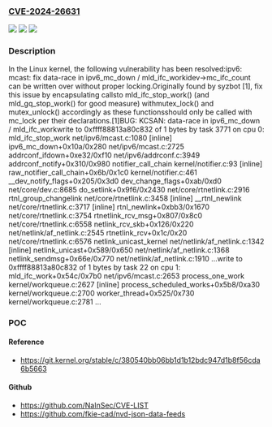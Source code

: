 ### [CVE-2024-26631](https://cve.mitre.org/cgi-bin/cvename.cgi?name=CVE-2024-26631)
![](https://img.shields.io/static/v1?label=Product&message=Linux&color=blue)
![](https://img.shields.io/static/v1?label=Version&message=2d9a93b4902b%3C%2062b3387beef1%20&color=brighgreen)
![](https://img.shields.io/static/v1?label=Vulnerability&message=n%2Fa&color=brighgreen)

### Description

In the Linux kernel, the following vulnerability has been resolved:ipv6: mcast: fix data-race in ipv6_mc_down / mld_ifc_workidev->mc_ifc_count can be written over without proper locking.Originally found by syzbot [1], fix this issue by encapsulating callsto mld_ifc_stop_work() (and mld_gq_stop_work() for good measure) withmutex_lock() and mutex_unlock() accordingly as these functionsshould only be called with mc_lock per their declarations.[1]BUG: KCSAN: data-race in ipv6_mc_down / mld_ifc_workwrite to 0xffff88813a80c832 of 1 bytes by task 3771 on cpu 0: mld_ifc_stop_work net/ipv6/mcast.c:1080 [inline] ipv6_mc_down+0x10a/0x280 net/ipv6/mcast.c:2725 addrconf_ifdown+0xe32/0xf10 net/ipv6/addrconf.c:3949 addrconf_notify+0x310/0x980 notifier_call_chain kernel/notifier.c:93 [inline] raw_notifier_call_chain+0x6b/0x1c0 kernel/notifier.c:461 __dev_notify_flags+0x205/0x3d0 dev_change_flags+0xab/0xd0 net/core/dev.c:8685 do_setlink+0x9f6/0x2430 net/core/rtnetlink.c:2916 rtnl_group_changelink net/core/rtnetlink.c:3458 [inline] __rtnl_newlink net/core/rtnetlink.c:3717 [inline] rtnl_newlink+0xbb3/0x1670 net/core/rtnetlink.c:3754 rtnetlink_rcv_msg+0x807/0x8c0 net/core/rtnetlink.c:6558 netlink_rcv_skb+0x126/0x220 net/netlink/af_netlink.c:2545 rtnetlink_rcv+0x1c/0x20 net/core/rtnetlink.c:6576 netlink_unicast_kernel net/netlink/af_netlink.c:1342 [inline] netlink_unicast+0x589/0x650 net/netlink/af_netlink.c:1368 netlink_sendmsg+0x66e/0x770 net/netlink/af_netlink.c:1910 ...write to 0xffff88813a80c832 of 1 bytes by task 22 on cpu 1: mld_ifc_work+0x54c/0x7b0 net/ipv6/mcast.c:2653 process_one_work kernel/workqueue.c:2627 [inline] process_scheduled_works+0x5b8/0xa30 kernel/workqueue.c:2700 worker_thread+0x525/0x730 kernel/workqueue.c:2781 ...

### POC

#### Reference
- https://git.kernel.org/stable/c/380540bb06bb1d1b12bdc947d1b8f56cda6b5663

#### Github
- https://github.com/NaInSec/CVE-LIST
- https://github.com/fkie-cad/nvd-json-data-feeds

